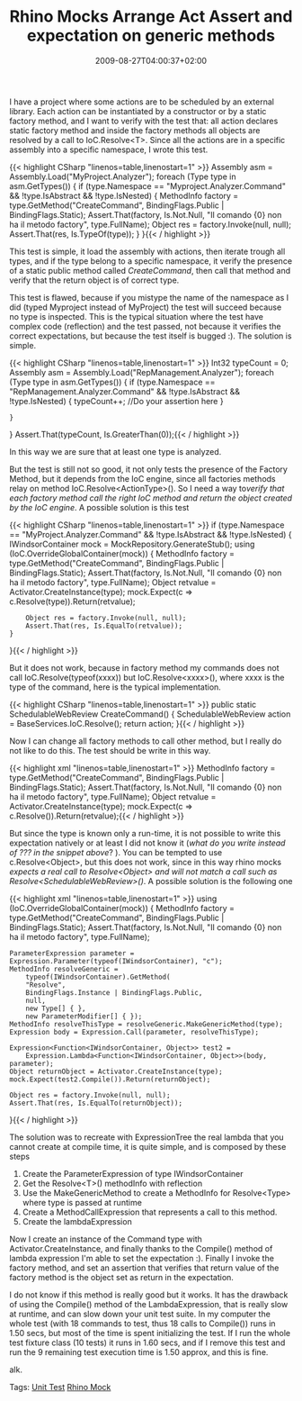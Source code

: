 ﻿---
title: "Rhino Mocks Arrange Act Assert and expectation on generic methods"
description: ""
date: 2009-08-27T04:00:37+02:00
draft: false
tags: [Testing]
categories: [Testing]
---
I have a project where some actions are to be scheduled by an external library. Each action can be instantiated by a constructor or by a static factory method, and I want to verify with the test that: all action declares static factory method and inside the factory methods all objects are resolved by a call to IoC.Resolve&lt;T&gt;. Since all the actions are in a specific assembly into a specific namespace, I wrote this test.

{{< highlight CSharp "linenos=table,linenostart=1" >}}
Assembly asm = Assembly.Load("MyProject.Analyzer");
foreach (Type type in asm.GetTypes())
{
    if (type.Namespace == "Myproject.Analyzer.Command" && !type.IsAbstract && !type.IsNested)
    {
        MethodInfo factory = type.GetMethod("CreateCommand", BindingFlags.Public | BindingFlags.Static);
        Assert.That(factory, Is.Not.Null, "Il comando {0} non ha il metodo factory", type.FullName);
        Object res = factory.Invoke(null, null);
        Assert.That(res, Is.TypeOf(type));
    }
}{{< / highlight >}}

<!-- Code inserted with Steve Dunn's Windows Live Writer Code Formatter Plugin.  http://dunnhq.com -->

This test is simple, it load the assembly with actions, then iterate trough all types, and if the type belong to a specific namespace, it verify the presence of a static public method called *CreateCommand*, then call that method and verify that the return object is of correct type.

This test is flawed, because if you mistype the name of the namespace as I did (typed Myproject instead of MyProject) the test will succeed because no type is inspected. This is the typical situation where the test have complex code (reflection) and the test passed, not because it verifies the correct expectations, but because the test itself is bugged :). The solution is simple.

{{< highlight CSharp "linenos=table,linenostart=1" >}}
Int32 typeCount = 0;
Assembly asm = Assembly.Load("RepManagement.Analyzer");
foreach (Type type in asm.GetTypes())
{
    if (type.Namespace == "RepManagement.Analyzer.Command" && !type.IsAbstract && !type.IsNested)
    {
        typeCount++;
         //Do your assertion here
        }

    }
}
Assert.That(typeCount, Is.GreaterThan(0));{{< / highlight >}}

<!-- Code inserted with Steve Dunn's Windows Live Writer Code Formatter Plugin.  http://dunnhq.com -->

In this way we are sure that at least one type is analyzed.

But the test is still not so good, it not only tests the presence of the Factory Method, but it depends from the IoC engine, since all factories methods relay on method IoC.Resolve&lt;ActionType&gt;(). So I need a way to*verify that each factory method call the right IoC method and return the object created by the IoC engine*. A possible solution is this test

{{< highlight CSharp "linenos=table,linenostart=1" >}}
if (type.Namespace == "MyProject.Analyzer.Command" && !type.IsAbstract && !type.IsNested)
{
    IWindsorContainer mock = MockRepository.GenerateStub<IWindsorContainer>();
    using (IoC.OverrideGlobalContainer(mock))
    {
        MethodInfo factory = type.GetMethod("CreateCommand", BindingFlags.Public | BindingFlags.Static);
        Assert.That(factory, Is.Not.Null, "Il comando {0} non ha il metodo factory", type.FullName);
        Object retvalue = Activator.CreateInstance(type);
        mock.Expect(c => c.Resolve(type)).Return(retvalue);

        Object res = factory.Invoke(null, null);
        Assert.That(res, Is.EqualTo(retvalue));
    }

}{{< / highlight >}}

<!-- Code inserted with Steve Dunn's Windows Live Writer Code Formatter Plugin.  http://dunnhq.com -->

But it does not work, because in factory method my commands does not call IoC.Resolve(typeof(xxxx)) but IoC.Resolve&lt;xxxx&gt;(), where xxxx is the type of the command, here is the typical implementation.

{{< highlight CSharp "linenos=table,linenostart=1" >}}
public static SchedulableWebReview CreateCommand()
{
   SchedulableWebReview action = BaseServices.IoC.Resolve<SchedulableWebReview>();
   return action;
}{{< / highlight >}}

<!-- Code inserted with Steve Dunn's Windows Live Writer Code Formatter Plugin.  http://dunnhq.com -->

Now I can change all factory methods to call other method, but I really do not like to do this. The test should be write in this way.

{{< highlight xml "linenos=table,linenostart=1" >}}
MethodInfo factory = type.GetMethod("CreateCommand", BindingFlags.Public | BindingFlags.Static);
Assert.That(factory, Is.Not.Null, "Il comando {0} non ha il metodo factory", type.FullName);
Object retvalue = Activator.CreateInstance(type);
mock.Expect(c => c.Resolve<???>()).Return(retvalue);{{< / highlight >}}

<!-- Code inserted with Steve Dunn's Windows Live Writer Code Formatter Plugin.  http://dunnhq.com -->

But since the type is known only a run-time, it is not possible to write this expectation natively or at least I did not know it (*what do you write instead of ???* *in the snippet above*? ). You can be tempted to use c.Resolve&lt;Object&gt;, but this does not work, since in this way rhino mocks *expects a real call to Resolve&lt;Object&gt; and will not match a call such as Resolve&lt;SchedulableWebReview&gt;()*. A possible solution is the following one

{{< highlight xml "linenos=table,linenostart=1" >}}
using (IoC.OverrideGlobalContainer(mock))
{
    MethodInfo factory = type.GetMethod("CreateCommand", BindingFlags.Public | BindingFlags.Static);
    Assert.That(factory, Is.Not.Null, "Il comando {0} non ha il metodo factory", type.FullName);

    ParameterExpression parameter = Expression.Parameter(typeof(IWindsorContainer), "c");
    MethodInfo resolveGeneric =
        typeof(IWindsorContainer).GetMethod(
        "Resolve",
        BindingFlags.Instance | BindingFlags.Public,
        null,
        new Type[] { },
        new ParameterModifier[] { });
    MethodInfo resolveThisType = resolveGeneric.MakeGenericMethod(type);
    Expression body = Expression.Call(parameter, resolveThisType);

    Expression<Function<IWindsorContainer, Object>> test2 =
        Expression.Lambda<Function<IWindsorContainer, Object>>(body, parameter);
    Object returnObject = Activator.CreateInstance(type);
    mock.Expect(test2.Compile()).Return(returnObject);

    Object res = factory.Invoke(null, null);
    Assert.That(res, Is.EqualTo(returnObject));
}{{< / highlight >}}

<!-- Code inserted with Steve Dunn's Windows Live Writer Code Formatter Plugin.  http://dunnhq.com -->

The solution was to recreate with ExpressionTree the real lambda that you cannot create at compile time, it is quite simple, and is composed by these steps

1. Create the ParameterExpression of type IWindsorContainer
2. Get the Resolve&lt;T&gt;() methodInfo with reflection
3. Use the MakeGenericMethod to create a MethodInfo for Resolve&lt;Type&gt; where type is passed at runtime
4. Create a MethodCallExpression that represents a call to this method.
5. Create the lambdaExpression

Now I create an instance of the Command type with Activator.CreateInstance, and finally thanks to the Compile() method of lambda expression I'm able to set the expectation :). Finally I invoke the factory method, and set an assertion that verifies that return value of the factory method is the object set as return in the expectation.

I do not know if this method is really good but it works. It has the drawback of using the Compile() method of the LambdaExpression, that is really slow at runtime, and can slow down your unit test suite. In my computer the whole test (with 18 commands to test, thus 18 calls to Compile()) runs in 1.50 secs, but most of the time is spent initializing the test. If I run the whole test fixture class (10 tests) it runs in 1.60 secs, and if I remove this test and run the 9 remaining test execution time is 1.50 approx, and this is fine.

alk.

Tags: [Unit Test](http://technorati.com/tag/Unit%20Test) [Rhino Mock](http://technorati.com/tag/Rhino%20Mock)

